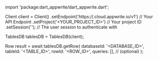 import 'package:dart_appwrite/dart_appwrite.dart';

Client client = Client()
    .setEndpoint('https://<REGION>.cloud.appwrite.io/v1') // Your API Endpoint
    .setProject('<YOUR_PROJECT_ID>') // Your project ID
    .setSession(''); // The user session to authenticate with

TablesDB tablesDB = TablesDB(client);

Row result = await tablesDB.getRow(
    databaseId: '<DATABASE_ID>',
    tableId: '<TABLE_ID>',
    rowId: '<ROW_ID>',
    queries: [], // (optional)
);
